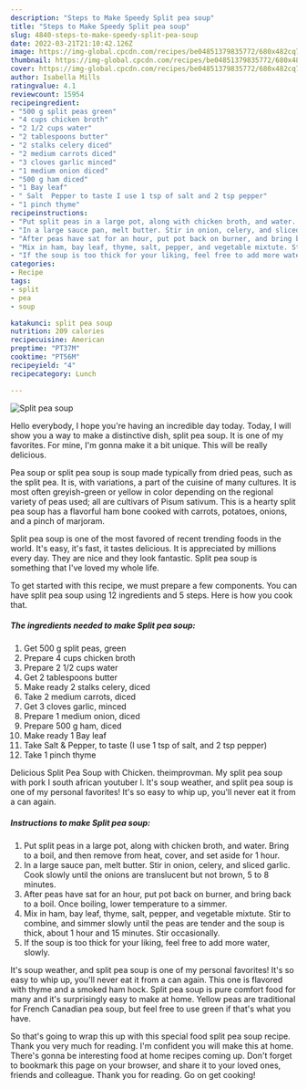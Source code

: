 ```yaml
---
description: "Steps to Make Speedy Split pea soup"
title: "Steps to Make Speedy Split pea soup"
slug: 4840-steps-to-make-speedy-split-pea-soup
date: 2022-03-21T21:10:42.126Z
image: https://img-global.cpcdn.com/recipes/be04851379835772/680x482cq70/split-pea-soup-recipe-main-photo.jpg
thumbnail: https://img-global.cpcdn.com/recipes/be04851379835772/680x482cq70/split-pea-soup-recipe-main-photo.jpg
cover: https://img-global.cpcdn.com/recipes/be04851379835772/680x482cq70/split-pea-soup-recipe-main-photo.jpg
author: Isabella Mills
ratingvalue: 4.1
reviewcount: 15954
recipeingredient:
- "500 g split peas green"
- "4 cups chicken broth"
- "2 1/2 cups water"
- "2 tablespoons butter"
- "2 stalks celery diced"
- "2 medium carrots diced"
- "3 cloves garlic minced"
- "1 medium onion diced"
- "500 g ham diced"
- "1 Bay leaf"
- " Salt  Pepper to taste I use 1 tsp of salt and 2 tsp pepper"
- "1 pinch thyme"
recipeinstructions:
- "Put split peas in a large pot, along with chicken broth, and water. Bring to a boil, and then remove from heat, cover, and set aside for 1 hour."
- "In a large sauce pan, melt butter. Stir in onion, celery, and sliced garlic. Cook slowly until the onions are translucent but not brown, 5 to 8 minutes."
- "After peas have sat for an hour, put pot back on burner, and bring back to a boil. Once boiling, lower temperature to a simmer."
- "Mix in ham, bay leaf, thyme, salt, pepper, and vegetable mixtute. Stir to combine, and simmer slowly until the peas are tender and the soup is thick, about 1 hour and 15 minutes. Stir occasionally."
- "If the soup is too thick for your liking, feel free to add more water, slowly."
categories:
- Recipe
tags:
- split
- pea
- soup

katakunci: split pea soup 
nutrition: 209 calories
recipecuisine: American
preptime: "PT37M"
cooktime: "PT56M"
recipeyield: "4"
recipecategory: Lunch

---
```



![Split pea soup](https://img-global.cpcdn.com/recipes/be04851379835772/680x482cq70/split-pea-soup-recipe-main-photo.jpg)

Hello everybody, I hope you're having an incredible day today. Today, I will show you a way to make a distinctive dish, split pea soup. It is one of my favorites. For mine, I'm gonna make it a bit unique. This will be really delicious.

Pea soup or split pea soup is soup made typically from dried peas, such as the split pea. It is, with variations, a part of the cuisine of many cultures. It is most often greyish-green or yellow in color depending on the regional variety of peas used; all are cultivars of Pisum sativum. This is a hearty split pea soup has a flavorful ham bone cooked with carrots, potatoes, onions, and a pinch of marjoram.

Split pea soup is one of the most favored of recent trending foods in the world. It's easy, it's fast, it tastes delicious. It is appreciated by millions every day. They are nice and they look fantastic. Split pea soup is something that I've loved my whole life.


To get started with this recipe, we must prepare a few components. You can have split pea soup using 12 ingredients and 5 steps. Here is how you cook that.

<!--inarticleads1-->

##### The ingredients needed to make Split pea soup:

1. Get 500 g split peas, green
1. Prepare 4 cups chicken broth
1. Prepare 2 1/2 cups water
1. Get 2 tablespoons butter
1. Make ready 2 stalks celery, diced
1. Take 2 medium carrots, diced
1. Get 3 cloves garlic, minced
1. Prepare 1 medium onion, diced
1. Prepare 500 g ham, diced
1. Make ready 1 Bay leaf
1. Take  Salt &amp; Pepper, to taste (I use 1 tsp of salt, and 2 tsp pepper)
1. Take 1 pinch thyme


Delicious Split Pea Soup with Chicken. theimprovman. My split pea soup with pork I south african youtuber l. It&#39;s soup weather, and split pea soup is one of my personal favorites! It&#39;s so easy to whip up, you&#39;ll never eat it from a can again. 

<!--inarticleads2-->

##### Instructions to make Split pea soup:

1. Put split peas in a large pot, along with chicken broth, and water. Bring to a boil, and then remove from heat, cover, and set aside for 1 hour.
1. In a large sauce pan, melt butter. Stir in onion, celery, and sliced garlic. Cook slowly until the onions are translucent but not brown, 5 to 8 minutes.
1. After peas have sat for an hour, put pot back on burner, and bring back to a boil. Once boiling, lower temperature to a simmer.
1. Mix in ham, bay leaf, thyme, salt, pepper, and vegetable mixtute. Stir to combine, and simmer slowly until the peas are tender and the soup is thick, about 1 hour and 15 minutes. Stir occasionally.
1. If the soup is too thick for your liking, feel free to add more water, slowly.


It&#39;s soup weather, and split pea soup is one of my personal favorites! It&#39;s so easy to whip up, you&#39;ll never eat it from a can again. This one is flavored with thyme and a smoked ham hock. Split pea soup is pure comfort food for many and it&#39;s surprisingly easy to make at home. Yellow peas are traditional for French Canadian pea soup, but feel free to use green if that&#39;s what you have. 

So that's going to wrap this up with this special food split pea soup recipe. Thank you very much for reading. I'm confident you will make this at home. There's gonna be interesting food at home recipes coming up. Don't forget to bookmark this page on your browser, and share it to your loved ones, friends and colleague. Thank you for reading. Go on get cooking!
